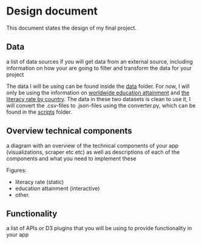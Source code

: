 # Design document
This document states the design of my final project.

## Data
a list of data sources if you will get data from an external source, including information on how your are going to filter and transform the data for your project

The data I will be using can be found inside the [data](https://github.com/tobiasmaatita/project/tree/master/Data) folder. For now, I will only be using the information on [worldwide education attainment](https://github.com/tobiasmaatita/project/blob/master/Data/education_attainment.csv) and [the literacy rate by country](https://github.com/tobiasmaatita/project/blob/master/Data/literacy_rate_by_country.csv). The data in these two datasets is clean to use it, I will convert the .csv-files to .json-files using the converter.py, which can be found in the [scripts](https://github.com/tobiasmaatita/project/tree/master/scripts) folder.


## Overview technical components
a diagram with an overview of the technical components of your app (visualizations, scraper etc etc)
as well as descriptions of each of the components and what you need to implement these

Figures:
* literacy rate (static)
* education attainment (interactive)
* other.


## Functionality
a list of APIs or D3 plugins that you will be using to provide functionality in your app
